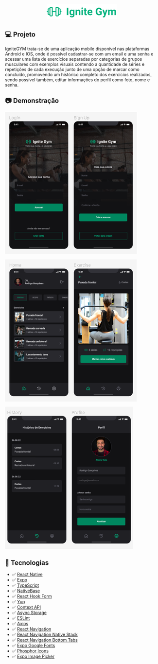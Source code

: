 <h1 style="text-align: center;" >
  <img alt="Icon logo" src="./github/logo.svg" width="230px"/>
</h1>

## 💻 Projeto

IgniteGYM trata-se de uma aplicação mobile disponível nas plataformas Android e IOS, onde é possível cadastrar-se com um email e uma senha e acessar uma lista de exercícios separadas por categorias de grupos musculares com exemplos visuais contendo a quantidade de séries e repetições de cada execução junto de uma opção de marcar como concluído, promovendo um histórico completo dos exercícios realizados, sendo possível também, editar informações do perfil como foto, nome e senha.

## :camera: Demonstração

![png1](github/igniteGym1.png)
<br/>

![png2](github/igniteGym2.png)
<br/>

![png3](github/igniteGym3.png)

## :rocket: Tecnologias

- ✅ [React Native](https://reactnative.dev/)
- ✅ [Expo](https://expo.dev/)
- ✅ [TypeScript](https://www.typescriptlang.org)
- ✅ [NativeBase](https://nativebase.io/)
- ✅ [React Hook Form](https://www.react-hook-form.com/)
- ✅ [Yup](https://github.com/jquense/yup)
- ✅ [Context API](https://react.dev/reference/react/createContext)
- ✅ [Async Storage](https://reactnative.dev/docs/asyncstorage)
- ✅ [ESLint](https://eslint.org/)
- ✅ [Axios](https://axios-http.com/ptbr/docs/intro)
- ✅ [React Navigation](https://reactnavigation.org/)
- ✅ [React Navigation Native Stack](https://reactnavigation.org/docs/native-stack-navigator/)
- ✅ [React Navigation Bottom Tabs](https://reactnavigation.org/docs/bottom-tab-navigator/)
- ✅ [Expo Google Fonts](https://github.com/expo/google-fonts)
- ✅ [Phosphor Icons](https://phosphoricons.com/)
- ✅ [Expo Image Picker](https://docs.expo.dev/versions/latest/sdk/imagepicker/)
